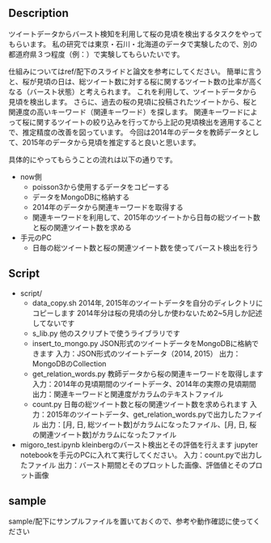 
## Description
ツイートデータからバースト検知を利用して桜の見頃を検出するタスクをやってもらいます。
私の研究では東京・石川・北海道のデータで実験したので、別の都道府県３つ程度（例：）で実験してもらいたいです。

仕組みについてはref/配下のスライドと論文を参考にしてください。
簡単に言うと、桜が見頃の日は、総ツイート数に対する桜に関するツイート数の比率が高くなる（バースト状態）と考えられます。
これを利用して、ツイートデータから見頃を検出します。
さらに、過去の桜の見頃に投稿されたツイートから、桜と関連度の高いキーワード（関連キーワード）を探します。
関連キーワードによって桜に関するツイートの絞り込みを行ってから上記の見頃検出を適用することで、推定精度の改善を図っています。
今回は2014年のデータを教師データとして、2015年のデータから見頃を推定すると良いと思います。

具体的にやってもらうことの流れは以下の通りです。
- now側
	- poisson3から使用するデータをコピーする
	- データをMongoDBに格納する
	- 2014年のデータから関連キーワードを取得する
	- 関連キーワードを利用して、2015年のツイートから日毎の総ツイート数と桜の関連ツイート数を求める
- 手元のPC
	- 日毎の総ツイート数と桜の関連ツイート数を使ってバースト検出を行う

## Script
- script/
	- data_copy.sh
	2014年, 2015年のツイートデータを自分のディレクトリにコピーします
	2014年分は桜の見頃の分しか使わないため2~5月しか記述してないです
	- s_lib.py
	他のスクリプトで使うライブラリです
	- insert_to_mongo.py
	JSON形式のツイートデータをMongoDBに格納できます
	入力：JSON形式のツイートデータ（2014, 2015）
	出力：MongoDBのCollection
	- get_relation_words.py
	教師データから桜の関連キーワードを取得します
	入力：2014年の見頃期間のツイートデータ、2014年の実際の見頃期間
	出力：関連キーワードと関連度がカラムのテキストファイル
	- count.py
	日毎の総ツイート数と桜の関連ツイート数を求められます
	入力：2015年のツイートデータ、get_relation_words.pyで出力したファイル
	出力：[月, 日, 総ツイート数]がカラムになったファイル、[月, 日, 桜の関連ツイート数]がカラムになったファイル
- migoro_test.ipynb
kleinbergのバースト検出とその評価を行えます
jupyter notebookを手元のPCに入れて実行してください。
入力：count.pyで出力したファイル
出力：バースト期間とそのプロットした画像、評価値とそのプロット画像

## sample
sample/配下にサンプルファイルを置いておくので、参考や動作確認に使ってください
